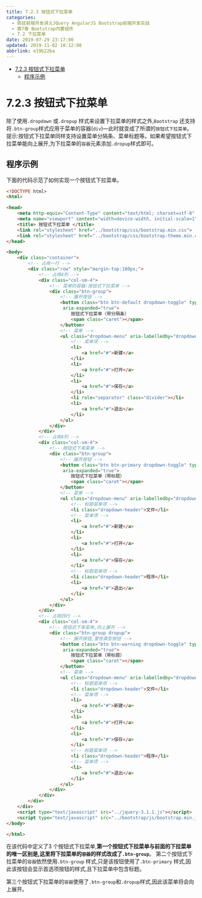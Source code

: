 ```yaml
---
title: 7.2.3 按钮式下拉菜单
categories: 
  - 疯狂前端开发讲义JQuery AngularJS Bootstrap前端开发实战
  - 第7章 Bootstrap内置组件
  - 7.2 下拉菜单
date: 2019-07-29 23:17:00
updated: 2019-11-02 10:12:08
abbrlink: e19b22ba
---
```

<div id='my_toc'>

- [7.2.3 按钮式下拉菜单](/JavaReadingNotes/e19b22ba/#7-2-3-按钮式下拉菜单)
    - [程序示例](/JavaReadingNotes/e19b22ba/#程序示例)

</div>
<!--more-->
<script>if (navigator.platform.toLowerCase() == 'win32'){document.getElementById('my_toc').style.display = 'none';}</script>

<!--end-->
<!--SSTStart-->
# 7.2.3 按钮式下拉菜单 #
除了使用`.dropdown` 或`.dropup` 样式来设置下拉菜单的样式之外,`Bootstrap` 还支持将`.btn-group`样式应用于菜单的容器(`div`)—此时就变成了所谓的`按钮式下拉菜单`。
提示:按钮式下拉菜单同样支持设置菜单分隔条、菜单标题等。如果希望按钮式下拉菜单能向上展开,为下拉菜单的`容器`元素添加`.dropup`样式即可。

## 程序示例 ##
下面的代码示范了如何实现一个按钮式下拉菜单。
```html
<!DOCTYPE html>
<html>

<head>
    <meta http-equiv="Content-Type" content="text/html; charset=utf-8" />
    <meta name="viewport" content="width=device-width, initial-scale=1">
    <title> 按钮式下拉菜单 </title>
    <link rel="stylesheet" href="../bootstrap/css/bootstrap.min.css">
    <link rel="stylesheet" href="../bootstrap/css/bootstrap-theme.min.css">
</head>

<body>
    <div class="container">
        <!-- 占用一行 -->
        <div class="row" style="margin-top:180px;">
            <!-- 占用4列 -->
            <div class="col-sm-4">
                <!-- 菜单的容器:按钮式下拉菜单 -->
                <div class="btn-group">
                    <!-- 展开按钮 -->
                    <button class="btn btn-default dropdown-toggle" type="button" id="dropdown1" data-toggle="dropdown" aria-haspopup="true"
                     aria-expanded="true">
                        按钮式下拉菜单（带分隔条）
                        <span class="caret"></span>
                    </button>
                    <!-- 菜单 -->
                    <ul class="dropdown-menu" aria-labelledby="dropdown1">
                        <!-- 菜单项 -->
                        <li>
                            <a href="#">新建</a>
                        </li>
                        <li>
                            <a href="#">打开</a>
                        </li>
                        <li>
                            <a href="#">保存</a>
                        </li>
                        <li role="separator" class="divider"></li>
                        <li>
                            <a href="#">退出</a>
                        </li>
                    </ul>
                </div>
            </div>
            <!-- 占用4列 -->
            <div class="col-sm-4">
                <!-- 按钮式下来菜单 -->
                <div class="btn-group">
                    <!-- 展开按钮 -->
                    <button class="btn btn-primary dropdown-toggle" type="button" id="dropdown2" data-toggle="dropdown" aria-haspopup="true"
                     aria-expanded="true">
                        按钮式下拉菜单（带标题）
                        <span class="caret"></span>
                    </button>
                    <!-- 菜单 -->
                    <ul class="dropdown-menu" aria-labelledby="dropdown2">
                        <!-- 标题菜单项 -->
                        <li class="dropdown-header">文件</li>
                        <!-- 菜单项 -->
                        <li>
                            <a href="#">新建</a>
                        </li>
                        <li>
                            <a href="#">打开</a>
                        </li>
                        <li>
                            <a href="#">保存</a>
                        </li>
                        <!-- 标题菜单项 -->
                        <li class="dropdown-header">程序</li>
                        <li>
                            <a href="#">退出</a>
                        </li>
                    </ul>
                </div>
            </div>
            <!-- 占用四行 -->
            <div class="col-sm-4">
                <!-- 按钮式下来菜单,向上展开 -->
                <div class="btn-group dropup">
                    <!-- 展开按钮,警告类型按钮 -->
                    <button class="btn btn-warning dropdown-toggle" type="button" id="dropdown3" data-toggle="dropdown" aria-haspopup="true"
                     aria-expanded="true">
                        按钮式下拉菜单（带标题）
                        <span class="caret"></span>
                    </button>
                    <!-- 菜单 -->
                    <ul class="dropdown-menu" aria-labelledby="dropdown3">
                        <!-- 标题菜单项 -->
                        <li class="dropdown-header">文件</li>
                        <!-- 菜单项 -->
                        <li>
                            <a href="#">新建</a>
                        </li>
                        <li>
                            <a href="#">打开</a>
                        </li>
                        <li>
                            <a href="#">保存</a>
                        </li>
                        <!-- 标题菜单项 -->
                        <li class="dropdown-header">程序</li>
                        <!-- 菜单项 -->
                        <li>
                            <a href="#">退出</a>
                        </li>
                    </ul>
                </div>
            </div>
        </div>
    </div>
    <script type="text/javascript" src="../jquery-3.1.1.js"></script>
    <script type="text/javascript" src="../bootstrap/js/bootstrap.min.js"></script>
</body>

</html>
```
在该代码中定义了3 个按钮式下拉菜单,**第一个按钮式下拉菜单与前面的下拉菜单的唯一区别是,这里将下拉菜单的`容器`的样式改成了`.btn-group`**。
第二个按钮式下拉菜单的`容器`依然使用`.btn-group` 样式,只是该按钮使用了`.btn-primary` 样式,因此该按钮会显示首选项按钮的样式,且下拉菜单中包含标题。
<!--replace:dropup=drop up-->
第三个按钮式下拉菜单的`容器`使用了`.btn-group`和`.dropup`样式,因此该菜单将会向上展开。
<!--SSTStop-->
